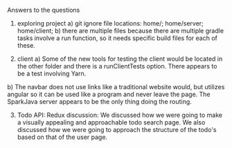 Answers to the questions

1) exploring project
a) git ignore file locations: home/; home/server; home/client; 
b) there are multiple files because there are multiple gradle tasks
involve a run function, so it needs specific build files for each of these.

2) client
a) Some of the new tools for testing the client would be located
in the other folder and there is a runClientTests option.  There appears
to be a test involving Yarn.

b) The navbar does not use links like a traditional website would, but utilizes
angular so it can be used like a program and never leave the page.  The SparkJava server
appears to be the only thing doing the routing.

3) Todo API: Redux
discussion: We discussed how we were going to make a visually appealing and approachable todo search page.
  We also discussed how we were going to approach the structure of the todo's based on that of the user page.


